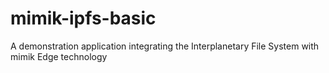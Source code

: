 # mimik-ipfs-basic
A demonstration application integrating the Interplanetary File System with mimik Edge technology
